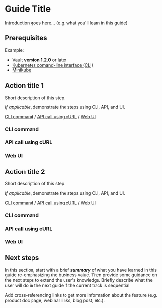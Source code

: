 # Guide Title

Introduction goes here... (e.g. what you'll learn in this guide)

## Prerequisites

Example:

- Vault **version 1.2.0** or later
- [Kubernetes comand-line interface (CLI)](https://kubernetes.io/docs/tasks/tools/install-kubectl/)
- [Minikube](https://minikube.sigs.k8s.io)


## Action title 1

Short description of this step.

_If applicable_, demonstrate the steps using CLI, API, and UI.

[CLI command](#cli-command) / [API call using cURL](#api-call-using-curl) / [Web UI](#web-ui)

### CLI command

### API call using cURL

### Web UI


## Action title 2

Short description of this step.

_If applicable_, demonstrate the steps using CLI, API, and UI.

[CLI command](#cli-command-1) / [API call using cURL](#api-call-using-curl-1) / [Web UI](#web-ui-1)

### CLI command

### API call using cURL

### Web UI


## Next steps

In this section, start with a brief ***summary*** of what you have learned in
this guide re-emphasizing the business value. Then provide some guidance on the
next steps to extend the user's knowledge. Briefly describe what the user will do in the next guide if the current track is sequential. 

Add cross-referencing links to get more information about the feature (e.g.
product doc page, webinar links, blog post, etc.).
